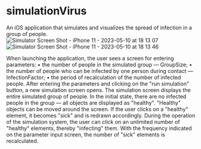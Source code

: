 # simulationVirus
 An iOS application that simulates and visualizes the spread of infection in a group of people.
![Simulator Screen Shot - iPhone 11 - 2023-05-10 at 18 13 07](https://github.com/nataliiagrigoreva/simulationVirus/assets/123460015/b641c2ea-8b5c-4ddb-a05e-a47a93c39de5)
![Simulator Screen Shot - iPhone 11 - 2023-05-10 at 18 13 46](https://github.com/nataliiagrigoreva/simulationVirus/assets/123460015/79244d35-4959-4335-828e-564702c213cd)

When launching the application, the user sees a screen for entering parameters: • the number of people in the simulated group — GroupSize; • the number of people who can be infected by one person during contact — InfectionFactor; • the period of recalculation of the number of infected people.
After entering the parameters and clicking on the "run simulation" button, a new simulation screen opens.
The simulation screen displays the entire simulated group of people.
In the initial state, there are no infected people in the group — all objects are displayed as "healthy". "Healthy" objects can be moved around the screen.
If the user clicks on a "healthy" element, it becomes "sick" and is redrawn accordingly. During the operation of the simulation system, the user can click on an unlimited number of "healthy" elements, thereby "infecting" them.
With the frequency indicated on the parameter input screen, the number of "sick" elements is recalculated.

